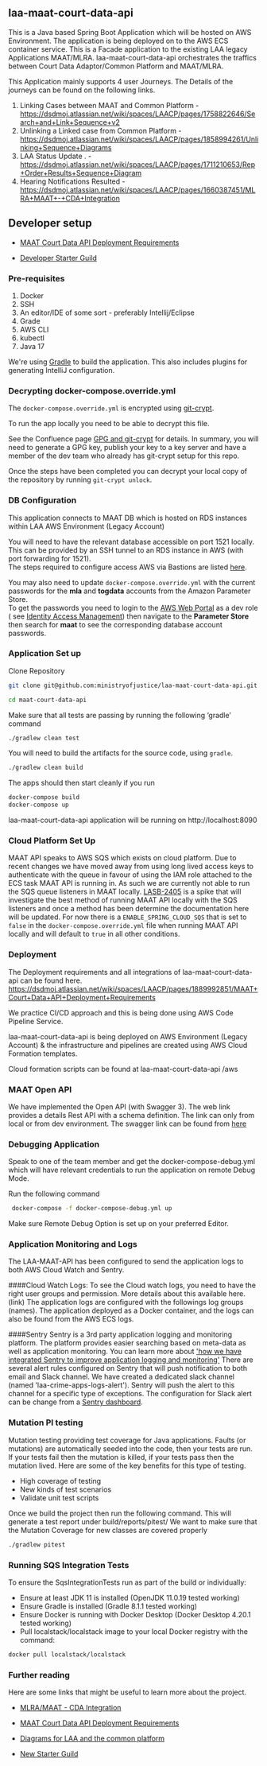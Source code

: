 ## laa-maat-court-data-api

This is a Java based Spring Boot Application which will be hosted on AWS Environment. The application is being deployed on to the AWS ECS container service. This is a Facade application to the existing LAA legacy Applications MAAT/MLRA. laa-maat-court-data-api orchestrates the traffics between Court Data Adaptor/Common Platform and MAAT/MLRA.

This Application mainly supports 4 user Journeys. The Details of the journeys can be found on the following links.

1. Linking Cases between MAAT and Common Platform  - https://dsdmoj.atlassian.net/wiki/spaces/LAACP/pages/1758822646/Search+and+Link+Sequence+v2
2. Unlinking a Linked case from Common Platform - https://dsdmoj.atlassian.net/wiki/spaces/LAACP/pages/1858994261/Unlinking+Sequence+Diagrams
3. LAA Status Update . - https://dsdmoj.atlassian.net/wiki/spaces/LAACP/pages/1711210653/Rep+Order+Results+Sequence+Diagram
4. Hearing Notifications Resulted - https://dsdmoj.atlassian.net/wiki/spaces/LAACP/pages/1660387451/MLRA+MAAT+-+CDA+Integration


## Developer setup

* [MAAT Court Data API Deployment Requirements](https://dsdmoj.atlassian.net/wiki/spaces/LAACP/pages/1889992851/MAAT+Court+Data+API+Deployment+Requirements)

* [Developer Starter Guild](https://dsdmoj.atlassian.net/wiki/spaces/LAA/pages/1391460702/New+Hire+Check+List) 


### Pre-requisites

1. Docker
2. SSH
3. An editor/IDE of some sort - preferably Intellij/Eclipse
4. Grade
5. AWS CLI
6. kubectl
7. Java 17

We're using [Gradle](https://gradle.org/) to build the application. This also includes plugins for generating IntelliJ configuration.


### Decrypting docker-compose.override.yml
The `docker-compose.override.yml` is encrypted using [git-crypt](https://github.com/AGWA/git-crypt). 

To run the app locally you need to be able to decrypt this file.

See the Confluence page [GPG and git-crypt](https://dsdmoj.atlassian.net/wiki/spaces/ASLST/pages/3761963077/Java+Project+Setup+with+CircleCI+and+Helm+on+Cloud+Platform#GPG-and-git-crypt) for details.
In summary, you will need to generate a GPG key, publish your key to a key server and have a member of the dev team who already has git-crypt setup for this repo.

Once the steps have been completed you can decrypt your local copy of the repository by running `git-crypt unlock`. 

### DB Configuration


This application connects to MAAT DB which is hosted on RDS instances within LAA AWS Environment (Legacy Account) 

You will need to have the relevant database accessible on port 1521 locally. This can be provided by an SSH tunnel to an
RDS instance in AWS (with port forwarding for 1521).  
The steps required to configure access AWS via Bastions are
listed [here](https://dsdmoj.atlassian.net/wiki/spaces/aws/pages/4584865935/AWS+-+).

You may also need to update `docker-compose.override.yml` with the current passwords for the **mla** and **togdata**
accounts from
the Amazon Parameter Store.  
To get the passwords you need to login to
the [AWS Web Portal](https://laa-shared-services.signin.aws.amazon.com/console) as a dev role (
see [Identity Access Management](https://dsdmoj.atlassian.net/wiki/spaces/LM/pages/293536178/Identity+Access+Management))
then navigate to the **Parameter Store** then search for **maat** to see the corresponding database account passwords.

### Application Set up

Clone Repository

```sh
git clone git@github.com:ministryofjustice/laa-maat-court-data-api.git

cd maat-court-data-api
```
Make sure that all tests are passing by running the following ‘gradle’ command  

```sh
./gradlew clean test
```
 You will need to build the artifacts for the source code, using `gradle`.

```sh
./gradlew clean build
```

The apps should then start cleanly if you run

```sh
docker-compose build
docker-compose up
```

laa-maat-court-data-api application will be running on http://localhost:8090 


### Cloud Platform Set Up 

MAAT API speaks to AWS SQS which exists on cloud platform. Due to recent changes we have moved away from using long lived access keys to authenticate with the queue in favour of using the IAM role attached to the ECS task MAAT API is running in.
As such we are currently not able to run the SQS queue listeners in MAAT locally. [LASB-2405](https://dsdmoj.atlassian.net/browse/LASB-2405) is a spike that will investigate the best method of running MAAT API locally with the SQS listeners and once a method has been determine the documentation here will be updated.
For now there is a `ENABLE_SPRING_CLOUD_SQS` that is set to `false` in the `docker-compose.override.yml` file when running MAAT API locally and will default to `true` in all other conditions.

### Deployment 

The Deployment requirements and all integrations of laa-maat-court-data-api can be found here. https://dsdmoj.atlassian.net/wiki/spaces/LAACP/pages/1889992851/MAAT+Court+Data+API+Deployment+Requirements

We practice CI/CD approach and this is being done using AWS Code Pipeline Service.

laa-maat-court-data-api  is being deployed on AWS Environment (Legacy Account) & the infrastructure and pipelines are created using AWS Cloud Formation templates.

Cloud formation scripts can be found at laa-maat-court-data-api /aws

### MAAT Open API
We have implemented the Open API (with Swagger 3). The web link provides a details Rest API with a schema definition. The link can only from local or from dev environment. The swagger link can be found from [here](http://localhost:8090/open-api/docs.html)  
  
  

### Debugging Application

Speak to one of the team member and get the docker-compose-debug.yml which will have  relevant credentials  to run the application on remote Debug Mode.

Run the following command
  
```sh
 docker-compose -f docker-compose-debug.yml up
```

Make sure Remote Debug Option is set up on your preferred Editor.


### Application Monitoring and Logs 

The LAA-MAAT-API has been configured to send the application logs to both AWS Cloud Watch and Sentry. 

####Cloud Watch Logs: 
To see the Cloud watch logs, you need to have the right user groups and permission. More details about this available here. (link) The application logs are configured with the followings log groups (names). 
The application deployed as a Docker container, and the logs can also be found from the AWS ECS logs. 

####Sentry 
Sentry is a 3rd party application logging and monitoring platform. The platform provides easier searching based on meta-data as well as application monitoring. You can learn more about ['how we have integrated Sentry to improve application logging and monitoring'](https://dsdmoj.atlassian.net/wiki/spaces/LAACP/pages/2139914261/Integrate+Sentry+to+improve+application+logging+and+monitoring)
There are several alert rules configured on Sentry that will push notification to both email and Slack channel. We have created a dedicated slack channel (named 'laa-crime-apps-logs-alert'). Sentry will push the alert to this channel for a specific type of exceptions. The configuration for Slack alert can be change from a [Sentry dashboard](https://sentry.io/settings/ministryofjustice/projects/laa-maat-court-data-api/alerts/).  

### Mutation PI testing 

Mutation testing providing test coverage for Java applications.
Faults (or mutations) are automatically seeded into the code, then your tests are run. If your tests fail then the mutation is killed, if your tests pass then the mutation lived.
Here are some of the key benefits for this type of testing. 
* High coverage of testing
* New kinds of test scenarios
* Validate unit test scripts

Once we build the project then run the following command. This will generate a test report under build/reports/pitest/ 
We want to make sure that the Mutation Coverage for new classes are covered properly 
```sh
./gradlew pitest
```

### Running SQS Integration Tests

To ensure the SqsIntegrationTests run as part of the build or individually:
* Ensure at least JDK 11 is installed (OpenJDK 11.0.19 tested working)
* Ensure Gradle is installed (Gradle 8.1.1 tested working)
* Ensure Docker is running with Docker Desktop (Docker Desktop 4.20.1 tested working)
* Pull localstack/localstack image to your local Docker registry with the command:
```sh
docker pull localstack/localstack
```

### Further reading
 

Here are some links that might be useful to learn more about the project. 

* [MLRA/MAAT - CDA Integration](https://dsdmoj.atlassian.net/wiki/spaces/LAACP/pages/1660387451/MLRA+MAAT+-+CDA+Integration) 

* [MAAT Court Data API Deployment Requirements](https://dsdmoj.atlassian.net/wiki/spaces/LAACP/pages/1889992851/MAAT+Court+Data+API+Deployment+Requirements) 
  
* [Diagrams for LAA and the common platform](https://dsdmoj.atlassian.net/wiki/spaces/LAACP/pages/1513128006/Diagrams)

* [New Starter Guild](https://dsdmoj.atlassian.net/wiki/spaces/LAA/pages/1391460702/New+Hire+Check+List)




